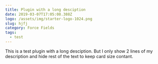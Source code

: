 ```yaml
---
title: Plugin with a long desciption
date: 2019-03-07T17:05:08.388Z
logo: /assets/img/starter-logo-1024.png
slug: hjfj
category: Force Fields
tags:
  - test
---
```

This is a test plugin with a long desciption. But I only show 2 lines of my description and hide rest of the text to keep card size contant.
